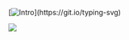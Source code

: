 [![Intro](https://readme-typing-svg.herokuapp.com?font=Fira+Code&pause=1000&color=08CE90&vCenter=true&random=false&width=435&lines=Welcome+to+my+GitHub+profile!;)](https://git.io/typing-svg)

![](https://komarev.com/ghpvc/?username=katon26&style=flat-square)
